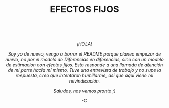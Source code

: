 <br><br><br>



<div align="center">
  <h1>EFECTOS FIJOS</h1>
</div>
 <br><br><br>
<div align="center">
  <p><em> ¡HOLA! 
    
  Soy yo de nuevo, vengo a borrar el README porque planeo empezar de nuevo, no por el modelo de Diferencias en diferencias, sino con un modelo de estimacion con efectos fijos. Esto responde a una llamada de atención de mi parte hacia mí mismo, Tuve una entrevista de trabajo y no supe la respuesta, creo que intentaron humillarme, así que aquí viene mi reivindicación. 
  
  Saludos, nos vemos pronto ;)</em></p>
</div>
<div align="center">
  <p>-C</p>
</div>


<br><br><br><br><br><br>

